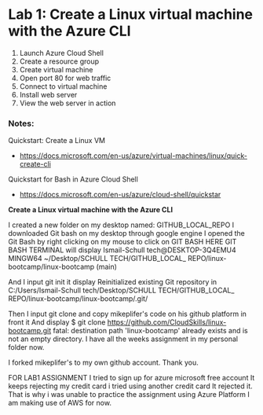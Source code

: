 # Lab 1: Create a Linux virtual machine with the Azure CLI

1. Launch Azure Cloud Shell
2. Create a resource group
3. Create virtual machine
4. Open port 80 for web traffic
5. Connect to virtual machine
6. Install web server
7. View the web server in action

### Notes:

Quickstart: Create a Linux VM
* https://docs.microsoft.com/en-us/azure/virtual-machines/linux/quick-create-cli

Quickstart for Bash in Azure Cloud Shell
* https://docs.microsoft.com/en-us/azure/cloud-shell/quickstar

 **Create a Linux virtual machine with the Azure CLI**

I created a new folder on my desktop named: GITHUB_LOCAL_REPO
I downloaded Git bash on my desktop through google engine
I opened the Git Bash by right clicking on my mouse to click on GIT BASH HERE
GIT BASH TERMINAL will display Ismail-Schull tech@DESKTOP-3Q4EMU4 MINGW64 ~/Desktop/SCHULL TECH/GITHUB_LOCAL_ REPO/linux-bootcamp/linux-bootcamp (main)

And I input git init
it display Reinitialized existing Git repository in C:/Users/Ismail-Schull tech/Desktop/SCHULL TECH/GITHUB_LOCAL_ REPO/linux-bootcamp/linux-bootcamp/.git/

Then I input git clone and copy mikeplifer's code on his github platform in front it 
And 
display $ git clone https://github.com/CloudSkills/linux-bootcamp.git
fatal: destination path 'linux-bootcamp' already exists and is not an empty directory.
I have all the weeks assignment in my personal folder now.

I forked mikeplifer's to my own github account.
Thank you.





FOR LAB1 ASSIGNMENT
I tried to sign up for azure microsoft free account
It keeps rejecting my credit card 
i tried using another credit card 
It rejected it.
That is why i was unable to practice the assignment using Azure Platform
I am making use of AWS for now.

